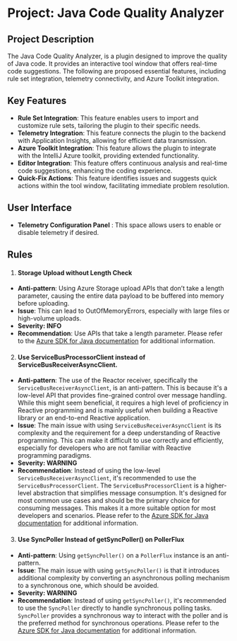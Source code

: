 # Project: Java Code Quality Analyzer

## Project Description
The Java Code Quality Analyzer, is a plugin designed to improve the quality of Java code. It provides an interactive tool window that offers real-time code suggestions. The following are proposed essential features, including rule set integration, telemetry connectivity, and Azure Toolkit integration.

## Key Features

- **Rule Set Integration**: This feature enables users to import and customize rule sets, tailoring the plugin to their specific needs.
- **Telemetry Integration**: This feature connects the plugin to the backend with Application Insights, allowing for efficient data transmission.
- **Azure Toolkit Integration**: This feature allows the plugin to integrate with the IntelliJ Azure toolkit, providing extended functionality.
- **Editor Integration**: This feature offers continuous analysis and real-time code suggestions, enhancing the coding experience.
- **Quick-Fix Actions**: This feature identifies issues and suggests quick actions within the tool window, facilitating immediate problem resolution.

## User Interface
- **Telemetry Configuration Panel** : This space allows users to enable or disable telemetry if desired.


## Rules
1. #### Storage Upload without Length Check
- **Anti-pattern**: Using Azure Storage upload APIs that don’t take a length parameter, causing the entire data payload to be buffered into memory before uploading.
- **Issue**: This can lead to OutOfMemoryErrors, especially with large files or high-volume uploads.
- **Severity: INFO**
- **Recommendation**: Use APIs that take a length parameter. Please refer to the [Azure SDK for Java documentation](https://learn.microsoft.com/en-us/azure/storage/blobs/storage-blob-upload-java) for additional information.

2. #### Use ServiceBusProcessorClient instead of ServiceBusReceiverAsyncClient.
- **Anti-pattern**: The use of the Reactor receiver, specifically the `ServiceBusReceiverAsyncClient`, is an anti-pattern. This is because it's a low-level API that provides fine-grained control over message handling. While this might seem beneficial, it requires a high level of proficiency in Reactive programming and is mainly useful when building a Reactive library or an end-to-end Reactive application.
- **Issue**: The main issue with using `ServiceBusReceiverAsyncClient` is its complexity and the requirement for a deep understanding of Reactive programming. This can make it difficult to use correctly and efficiently, especially for developers who are not familiar with Reactive programming paradigms.
- **Severity: WARNING**
- **Recommendation**: Instead of using the low-level `ServiceBusReceiverAsyncClient`, it's recommended to use the `ServiceBusProcessorClient`. The `ServiceBusProcessorClient` is a higher-level abstraction that simplifies message consumption. It's designed for most common use cases and should be the primary choice for consuming messages. This makes it a more suitable option for most developers and scenarios. 
Please refer to the [Azure SDK for Java documentation](https://github.com/Azure/azure-sdk-for-java/blob/main/sdk/servicebus/azure-messaging-servicebus/README.md#when-to-use-servicebusprocessorclient) for additional information.

3. #### Use SyncPoller Instead of getSyncPoller() on PollerFlux
- **Anti-pattern**: Using `getSyncPoller()` on a `PollerFlux` instance is an anti-pattern. 
- **Issue**: The main issue with using `getSyncPoller()` is that it introduces additional complexity by converting an asynchronous polling mechanism to a synchronous one, which should be avoided.
- **Severity: WARNING**
- **Recommendation**: Instead of using `getSyncPoller()`, it's recommended to use the `SyncPoller` directly to handle synchronous polling tasks. `SyncPoller` provides a synchronous way to interact with the poller and is the preferred method for synchronous operations.
  Please refer to the [Azure SDK for Java documentation](https://learn.microsoft.com/en-us/java/api/com.azure.core.util.polling.syncpoller?view=azure-java-stable) for additional information.